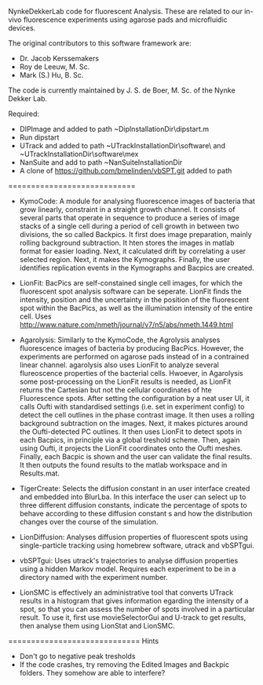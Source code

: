 NynkeDekkerLab code for fluorescent Analysis. These are related to our in-vivo fluorescence experiments using agarose pads and microfluidic devices. 

The original contributors to this software framework are:
-  Dr. Jacob Kerssemakers
-  Roy de Leeuw, M. Sc.
-  Mark (S.) Hu, B. Sc.

The code is currently maintained by J. S. de Boer, M. Sc. of the Nynke Dekker Lab.


Required:
- DIPImage and added to path ~DipInstallationDir\dipstart.m
- Run dipstart
- UTrack and added to path ~UTrackInstallationDir\software\ and ~UTrackInstallationDir\software\mex
- NanSuite and add to path ~NanSuiteInstallationDir
- A clone of https://github.com/bmelinden/vbSPT.git added to path

============================
- KymoCode: A module for analysing fluorescence images of bacteria that grow linearly, constraint in a straight growth channel. It consists of several parts that operate in sequence to produce a series of image stacks of a single cell during a period of cell growth in between two divisions, the so called Backpics. It first does image preparation, mainly rolling background subtraction. It hten stores the images in matlab format for easier loading. Next, it calculated drift by correlating a user selected region. Next, it makes the Kymographs. Finally, the user identifies replication events in the Kymographs and Bacpics are created.

- LionFit: BacPics are self-constained single cell images, for which the fluorescent spot analysis software can be seperate. LionFit finds the intensity, position and the uncertainty in the position of the fluorescent spot within the BacPics, as well as the illumination intensity of the entire cell. Uses http://www.nature.com/nmeth/journal/v7/n5/abs/nmeth.1449.html

- Agarolysis: Similarly to the KymoCode, the Agrolysis analyses fluorescence images of bacteria by producing BacPics. However, the experiments are performed on agarose pads instead of in a contrained linear channel. agarolysis also uses LionFit to analyze several flureoscence properties of the bacterial cells. Hwoever, in Agarolysis some post-processing on the LionFit results is needed, as LionFit returns the Cartesian but not the cellular coordinates of hte Fluorescence spots. After setting the configuration by a neat user UI, it calls Oufti with standardised settings (i.e. set in experiment config) to detect the cell outlines in the phase contrast image. It then uses a rolling background subtraction on the images. Next, it makes pictures around the Oufti-detected PC outlines. It then uses LionFit to detect spots in each Bacpics, in principle via a global treshold scheme. Then, again using Oufti, it projects the LionFit coordinates onto the Oufti meshes. Finally, each Bacpic is shown and the user can validate the final results.  It then outputs the found results to the matlab workspace and in Results.mat.

- TigerCreate: Selects the diffusion constant in an user interface created and embedded into BlurLba. In this interface the user can select up to three different diffusion constants, indicate the percentage of spots to behave according to these diffusion constant s and how the distribution changes over the course of the simulation. 

- LionDiffusion: Analyses diffusion properties of fluorescent spots using single-particle tracking using homebrew software, utrack and vbSPTgui.

- vbSPTgui: Uses utrack's trajectories to analyse diffusion properties using a hidden Markov model. Requires each experiment to be in a directory named with the experiment number.

- LionSMC is effectively an administrative tool that converts UTrack results in a histogram that gives information egarding the intensity of a spot, so that you can assess the number of spots involved in a particular result. To use it, first use movieSelectorGui and U-track to get results, then analyse them using LionStat and LionSMC.


=============================
Hints
- Don't go to negative peak tresholds
- If the code crashes, try removing the Edited Images and Backpic folders. They somehow are able to interfere?